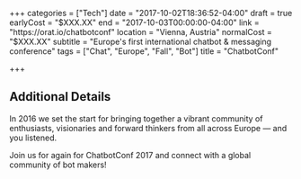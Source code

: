+++
categories = ["Tech"]
date = "2017-10-02T18:36:52-04:00"
draft = true
earlyCost = "$XXX.XX"
end = "2017-10-03T00:00:00-04:00"
link = "https://orat.io/chatbotconf"
location = "Vienna, Austria"
normalCost = "$XXX.XX"
subtitle = "Europe's first international chatbot & messaging conference"
tags = ["Chat", "Europe", "Fall", "Bot"]
title = "ChatbotConf"

+++
<!--more-->

## Additional Details

In 2016 we set the start for bringing together a vibrant community of enthusiasts, visionaries and forward thinkers from all across Europe — and you listened.

Join us for again for ChatbotConf 2017 and connect with a global community of bot makers!